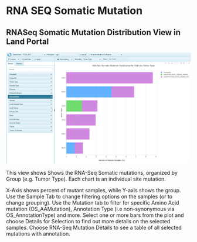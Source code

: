 # RNA SEQ Somatic Mutation

## RNASeq Somatic Mutation Distribution View in Land Portal

![LandPortal_login_png](../../images/RNASeqSomatic.png)

This view shows Shows the RNA-Seq Somatic mutations, organized by Group (e.g. Tumor Type). Each chart is an individual site mutation.


X-Axis shows percent of mutant samples, while Y-axis shows the group.
Use the Sample Tab to change filtering options on the samples (or to change grouping).
Use the Mutation tab to filter for specific Amino Acid mutation (OS_AAMutation), Annotation Type (i.e non-synonymous via OS_AnnotationType) and more.
Select one or more bars from the plot and choose Details for Selection to find out more details on the selected samples.
Choose RNA-Seq Mutation Details to see a table of all selected mutations with annotation.
